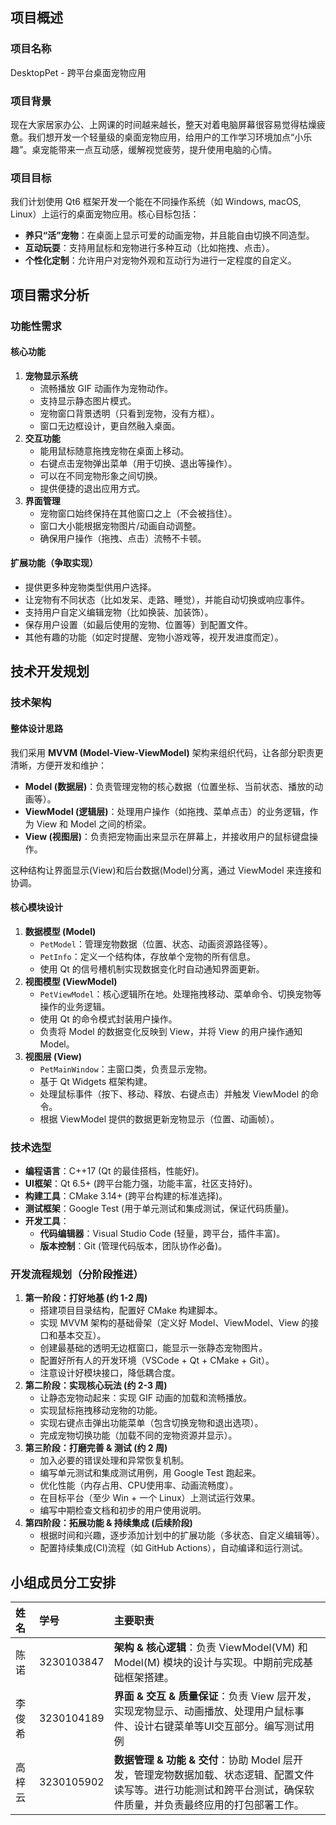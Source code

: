 ## 项目概述

### 项目名称
DesktopPet - 跨平台桌面宠物应用

### 项目背景
现在大家居家办公、上网课的时间越来越长，整天对着电脑屏幕很容易觉得枯燥疲惫。我们想开发一个轻量级的桌面宠物应用，给用户的工作学习环境加点“小乐趣”。桌宠能带来一点互动感，缓解视觉疲劳，提升使用电脑的心情。

### 项目目标
我们计划使用 Qt6 框架开发一个能在不同操作系统（如 Windows, macOS, Linux）上运行的桌面宠物应用。核心目标包括：
*   **养只“活”宠物**：在桌面上显示可爱的动画宠物，并且能自由切换不同造型。
*   **互动玩耍**：支持用鼠标和宠物进行多种互动（比如拖拽、点击）。
*   **个性化定制**：允许用户对宠物外观和互动行为进行一定程度的自定义。

## 项目需求分析

### 功能性需求

#### 核心功能
1.  **宠物显示系统**
    *   流畅播放 GIF 动画作为宠物动作。
    *   支持显示静态图片模式。
    *   宠物窗口背景透明（只看到宠物，没有方框）。
    *   窗口无边框设计，更自然融入桌面。
2.  **交互功能**
    *   能用鼠标随意拖拽宠物在桌面上移动。
    *   右键点击宠物弹出菜单（用于切换、退出等操作）。
    *   可以在不同宠物形象之间切换。
    *   提供便捷的退出应用方式。
3.  **界面管理**
    *   宠物窗口始终保持在其他窗口之上（不会被挡住）。
    *   窗口大小能根据宠物图片/动画自动调整。
    *   确保用户操作（拖拽、点击）流畅不卡顿。

#### 扩展功能（争取实现）
*   提供更多种宠物类型供用户选择。
*   让宠物有不同状态（比如发呆、走路、睡觉），并能自动切换或响应事件。
*   支持用户自定义编辑宠物（比如换装、加装饰）。
*   保存用户设置（如最后使用的宠物、位置等）到配置文件。
*   其他有趣的功能（如定时提醒、宠物小游戏等，视开发进度而定）。

## 技术开发规划

### 技术架构

#### 整体设计思路
我们采用 **MVVM (Model-View-ViewModel)** 架构来组织代码，让各部分职责更清晰，方便开发和维护：

*   **Model (数据层)**：负责管理宠物的核心数据（位置坐标、当前状态、播放的动画等）。
*   **ViewModel (逻辑层)**：处理用户操作（如拖拽、菜单点击）的业务逻辑，作为 View 和 Model 之间的桥梁。
*   **View (视图层)**：负责把宠物画出来显示在屏幕上，并接收用户的鼠标键盘操作。

这种结构让界面显示(View)和后台数据(Model)分离，通过 ViewModel 来连接和协调。

#### 核心模块设计

1.  **数据模型 (Model)**
    *   `PetModel`：管理宠物数据（位置、状态、动画资源路径等）。
    *   `PetInfo`：定义一个结构体，存放单个宠物的所有信息。
    *   使用 Qt 的信号槽机制实现数据变化时自动通知界面更新。
2.  **视图模型 (ViewModel)**
    *   `PetViewModel`：核心逻辑所在地。处理拖拽移动、菜单命令、切换宠物等操作的业务逻辑。
    *   使用 Qt 的命令模式封装用户操作。
    *   负责将 Model 的数据变化反映到 View，并将 View 的用户操作通知 Model。
3.  **视图层 (View)**
    *   `PetMainWindow`：主窗口类，负责显示宠物。
    *   基于 Qt Widgets 框架构建。
    *   处理鼠标事件（按下、移动、释放、右键点击）并触发 ViewModel 的命令。
    *   根据 ViewModel 提供的数据更新宠物显示（位置、动画帧）。

### 技术选型

*   **编程语言**：C++17 (Qt 的最佳搭档，性能好)。
*   **UI框架**：Qt 6.5+ (跨平台能力强，功能丰富，社区支持好)。
*   **构建工具**：CMake 3.14+ (跨平台构建的标准选择)。
*   **测试框架**：Google Test (用于单元测试和集成测试，保证代码质量)。
*   **开发工具**：
    *   **代码编辑器**：Visual Studio Code (轻量，跨平台，插件丰富)。
    *   **版本控制**：Git (管理代码版本，团队协作必备)。

### 开发流程规划（分阶段推进）

1.  **第一阶段：打好地基 (约 1-2 周)**
    *   搭建项目目录结构，配置好 CMake 构建脚本。
    *   实现 MVVM 架构的基础骨架（定义好 Model、ViewModel、View 的接口和基本交互）。
    *   创建最基础的透明无边框窗口，能显示一张静态宠物图片。
    *   配置好所有人的开发环境（VSCode + Qt + CMake + Git）。
    *   注意设计好模块接口，降低耦合度。
2.  **第二阶段：实现核心玩法 (约 2-3 周)**
    *   让静态宠物动起来：实现 GIF 动画的加载和流畅播放。
    *   实现鼠标拖拽移动宠物的功能。
    *   实现右键点击弹出功能菜单（包含切换宠物和退出选项）。
    *   完成宠物切换功能（加载不同的宠物资源并显示）。
3.  **第三阶段：打磨完善 & 测试 (约 2 周)**
    *   加入必要的错误处理和异常恢复机制。
    *   编写单元测试和集成测试用例，用 Google Test 跑起来。
    *   优化性能（内存占用、CPU使用率、动画流畅度）。
    *   在目标平台（至少 Win + 一个 Linux）上测试运行效果。
    *   编写中期检查文档和初步的用户使用说明。
4.  **第四阶段：拓展功能 & 持续集成 (后续阶段)**
    *   根据时间和兴趣，逐步添加计划中的扩展功能（多状态、自定义编辑等）。
    *   配置持续集成(CI)流程（如 GitHub Actions），自动编译和运行测试。

## 小组成员分工安排

| 姓名   | 学号       | 主要职责                          |
| :----- | :--------- | :----------------------------------------------------------------------- |
| 陈诺   | 3230103847 | **架构 & 核心逻辑**：负责 ViewModel(VM) 和 Model(M) 模块的设计与实现。中期前完成基础框架搭建。 |
| 李俊希  | 3230104189 | **界面 & 交互 & 质量保证**：负责 View 层开发，实现宠物显示、动画播放、处理用户鼠标事件、设计右键菜单等UI交互部分。编写测试用例 |
| 高梓云  | 3230105902 | **数据管理 & 功能 & 交付**：协助 Model 层开发，管理宠物数据加载、状态逻辑、配置文件读写等。进行功能测试和跨平台测试，确保软件质量，并负责最终应用的打包部署工作。 |